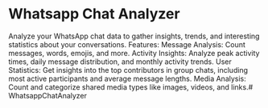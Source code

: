# Whatsapp Chat Analyzer

Analyze your WhatsApp chat data to gather insights, trends, and interesting statistics about your conversations.
Features:
Message Analysis: Count messages, words, emojis, and more.
Activity Insights: Analyze peak activity times, daily message distribution, and monthly activity trends.
User Statistics: Get insights into the top contributors in group chats, including most active participants and average message lengths.
Media Analysis: Count and categorize shared media types like images, videos, and links.# WhatsappChatAnalyzer
